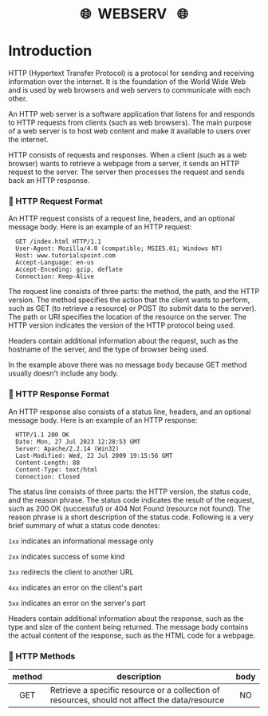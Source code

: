# <h1 align="center">🌐 ​&nbsp; WEBSERV &nbsp; 🌐​</h1>

# Introduction
HTTP (Hypertext Transfer Protocol) is a protocol for sending and receiving information over the internet. It is the foundation of the World Wide Web and is used by web browsers and web servers to communicate with each other.

An HTTP web server is a software application that listens for and responds to HTTP requests from clients (such as web browsers). The main purpose of a web server is to host web content and make it available to users over the internet.

HTTP consists of requests and responses. When a client (such as a web browser) wants to retrieve a webpage from a server, it sends an HTTP request to the server. The server then processes the request and sends back an HTTP response.

### 🔶 HTTP Request Format
An HTTP request consists of a request line, headers, and an optional message body. Here is an example of an HTTP request:

```console
  GET /index.html HTTP/1.1
  User-Agent: Mozilla/4.0 (compatible; MSIE5.01; Windows NT)
  Host: www.tutorialspoint.com
  Accept-Language: en-us
  Accept-Encoding: gzip, deflate
  Connection: Keep-Alive
```
The request line consists of three parts: the method, the path, and the HTTP version. The method specifies the action that the client wants to perform, such as GET (to retrieve a resource) or POST (to submit data to the server). The path or URI specifies the location of the resource on the server. The HTTP version indicates the version of the HTTP protocol being used.

Headers contain additional information about the request, such as the hostname of the server, and the type of browser being used.

In the example above there was no message body because GET method usually doesn't include any body.

### 🔶 HTTP Response Format
An HTTP response also consists of a status line, headers, and an optional message body. Here is an example of an HTTP response:
```console
  HTTP/1.1 200 OK
  Date: Mon, 27 Jul 2023 12:28:53 GMT
  Server: Apache/2.2.14 (Win32)
  Last-Modified: Wed, 22 Jul 2009 19:15:56 GMT
  Content-Length: 88
  Content-Type: text/html
  Connection: Closed
```
The status line consists of three parts: the HTTP version, the status code, and the reason phrase. The status code indicates the result of the request, such as 200 OK (successful) or 404 Not Found (resource not found). The reason phrase is a short description of the status code. Following is a very brief summary of what a status code denotes:

```1xx``` indicates an informational message only

```2xx``` indicates success of some kind

```3xx``` redirects the client to another URL

```4xx``` indicates an error on the client's part

```5xx``` indicates an error on the server's part

Headers contain additional information about the response, such as the type and size of the content being returned. The message body contains the actual content of the response, such as the HTML code for a webpage.

### 🔶 HTTP Methods
|       method      |                                   description                                                     |    body   |
|:-----------------:|---------------------------------------------------------------------------------------------------|:---------:|
|         GET       |  Retrieve a specific resource or a collection of resources, should not affect the data/resource   |     NO    |
